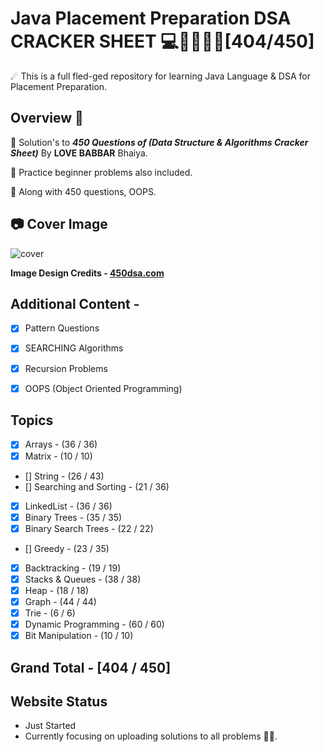# Java Placement Preparation DSA CRACKER SHEET 💻🦸‍♂️🐱‍👤[404/450]

☄ This is a full fled-ged repository for learning Java Language & DSA for Placement Preparation.

## Overview 👀

💪 Solution's to **_450 Questions of (Data Structure & Algorithms Cracker Sheet)_** By **LOVE BABBAR** Bhaiya. 

👊 Practice beginner problems also included.

🎁 Along with 450 questions, OOPS.

## 📷 Cover Image
![cover](https://user-images.githubusercontent.com/65482419/230406982-62400f34-acc0-46e6-b67b-9c3f3c06819b.png)

**Image Design Credits - [450dsa.com](https://450dsa.com/)**

## Additional Content -

- [x] Pattern Questions
- [x] SEARCHING Algorithms
- [x] Recursion Problems
- [x] OOPS (Object Oriented Programming)


## Topics

- [x] Arrays - (36 / 36)
- [x] Matrix - (10 / 10)
- [] String - (26 / 43)
- [] Searching and Sorting - (21 / 36)
- [x] LinkedList - (36 / 36)
- [x] Binary Trees - (35 / 35)
- [x] Binary Search Trees - (22 / 22)
- [] Greedy - (23 / 35)
- [x] Backtracking - (19 / 19)
- [x] Stacks & Queues - (38 / 38)
- [x] Heap - (18 / 18)
- [x] Graph - (44 / 44)
- [x] Trie - (6 / 6)
- [x] Dynamic Programming - (60 / 60)
- [x] Bit Manipulation - (10 / 10)
  
## Grand Total - [404 / 450]

## Website Status 

- Just Started
- Currently focusing on uploading solutions to all problems 👱‍♂️.
